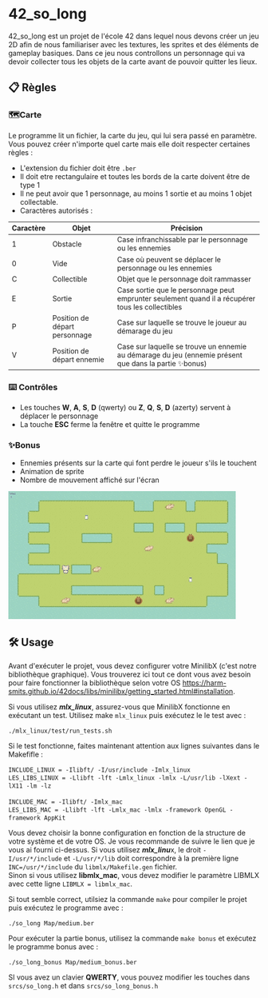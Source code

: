 # 42_so_long

42_so_long est un projet de l'école 42 dans lequel nous devons créer un jeu 2D afin de nous familiariser avec les textures, les sprites et des éléments de gameplay basiques.
Dans ce jeu nous controllons un personnage qui va devoir collecter tous les objets de la carte avant de pouvoir quitter les lieux.

## 📋 Règles

### 🗺️Carte
Le programme lit un fichier, la carte du jeu, qui lui sera passé en paramètre.  
Vous pouvez créer n'importe quel carte mais elle doit respecter certaines règles :
 * L'extension du fichier doit être `.ber`
 * Il doit etre rectangulaire et toutes les bords de la carte doivent être de type 1
 * Il ne peut avoir que 1 personnage, au moins 1 sortie et au moins 1 objet collectable.
 * Caractères autorisés :

| Caractère  | Objet                          | Précision                                                                                              |
| ---------- | ------------------------------ | ------------------------------------------------------------------------------------------------------ |
| 1          | Obstacle                       | Case infranchissable par le personnage ou les ennemies                                                 |
| 0          | Vide                           | Case où peuvent se déplacer le personnage ou les ennemies                                              |
| C          | Collectible                    | Objet que le personnage doit rammasser                                                                 |
| E          | Sortie                         | Case sortie que le personnage peut emprunter seulement quand il a récupérer tous les collectibles      |
| P          | Position de départ personnage  | Case sur laquelle se trouve le joueur au démarage du jeu                                               |
| V          | Position de départ ennemie     | Case sur laquelle se trouve un ennemie au démarage du jeu (ennemie présent que dans la partie ✨bonus) |

### ⌨️ Contrôles
* Les touches **W**, **A**, **S**, **D** (qwerty) ou **Z**, **Q**, **S**, **D** (azerty) servent à déplacer le personnage
* La touche **ESC** ferme la fenêtre et quitte le programme

### ✨Bonus
* Ennemies présents sur la carte qui font perdre le joueur s'ils le touchent
* Animation de sprite
* Nombre de mouvement affiché sur l'écran


![alt-text](https://github.com/Ismerie/42_so_long/blob/main/gif/preview.gif)

## 🛠️ Usage
Avant d'exécuter le projet, vous devez configurer votre MinilibX (c'est notre bibliothèque graphique). Vous trouverez ici tout ce dont vous avez besoin pour faire fonctionner la bibliothèque selon votre OS <https://harm-smits.github.io/42docs/libs/minilibx/getting_started.html#installation>.

Si vous utilisez ***mlx_linux***, assurez-vous que MinilibX fonctionne en exécutant un test. Utilisez make ```mlx_linux``` puis exécutez le le test avec :
```
./mlx_linux/test/run_tests.sh
```

Si le test fonctionne, faites maintenant attention aux lignes suivantes dans le Makefifle :
```
INCLUDE_LINUX = -Ilibft/ -I/usr/include -Imlx_linux
LES_LIBS_LINUX = -Llibft -lft -Lmlx_linux -lmlx -L/usr/lib -lXext -lX11 -lm -lz

INCLUDE_MAC = -Ilibft/ -Imlx_mac
LES_LIBS_MAC = -Llibft -lft -Lmlx_mac -lmlx -framework OpenGL -framework AppKit
```
Vous devez choisir la bonne configuration en fonction de la structure de votre système et de votre OS. Je vous recommande de suivre le lien que je vous ai fourni ci-dessus. Si vous utilisez ***mlx_linu***x, le droit ```-I/usr/*/include``` et ```-L/usr/*/lib``` doit correspondre à la première ligne ```INC=/usr/*/include``` du ```libmlx/Makefile.gen``` fichier.  
Sinon si vous utilisez **libmlx_mac**, vous devez modifier le paramètre LIBMLX avec cette ligne ```LIBMLX = libmlx_mac```.

Si tout semble correct, utilsiez la commande ```make``` pour compiler le projet puis exécutez le programme avec :
```
./so_long Map/medium.ber
```

Pour exécuter la partie bonus, utilisez la commande ```make bonus``` et exécutez le programme bonus avec :
```
./so_long_bonus Map/medium_bonus.ber
```
SI vous avez un clavier **QWERTY**, vous pouvez modifier les touches dans ```srcs/so_long.h``` et dans ```srcs/so_long_bonus.h```
